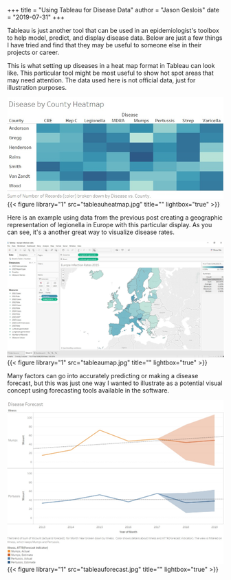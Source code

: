 +++
title = "Using Tableau for Disease Data"
author = "Jason Geslois"
date = "2019-07-31"
+++

Tableau is just another tool that can be used in an epidemiologist's toolbox to help model, predict, and display disease data. Below are just a few things I have tried and find that they may be useful to someone else in their projects or career. 

This is what setting up diseases in a heat map format in Tableau can look like. This particular tool might be most useful to show hot spot areas that may need attention. The data used here is not official data, just for illustration purposes. 

![Disease Heat Map](https://github.com/jasongeslois/jasongeslois.com-site/blob/master/content/post/tableauheatmap.jpg) 
{{< figure library="1" src="tableauheatmap.jpg" title="" lightbox="true" >}}

Here is an example using data from the previous post creating a geographic representation of legionella in Europe with this particular display. As you can see, it's a another great way to visualize disease rates. 

![Tableau Map](https://github.com/jasongeslois/jasongeslois.com-site/blob/master/content/post/tableaumap.jpg) 
{{< figure library="1" src="tableaumap.jpg" title="" lightbox="true" >}}

Many factors can go into accurately predicting or making a disease forecast, but this was just one way I wanted to illustrate as a potential visual concept using forecasting tools available in the software. 

![Disease Forecast](https://github.com/jasongeslois/jasongeslois.com-site/blob/master/content/post/tableauforecast.jpg) 
{{< figure library="1" src="tableauforecast.jpg" title="" lightbox="true" >}}

